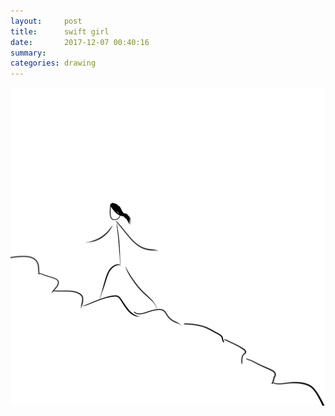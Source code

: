 ```yaml
---
layout:     post
title:      swift girl
date:       2017-12-07 00:40:16
summary:    
categories: drawing
---
```

![swift girl](/images/diary/swift-girl.png "I should have")
